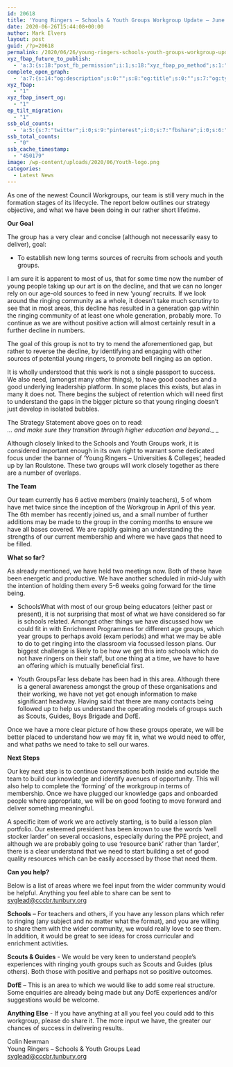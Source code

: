 ```yaml
---
id: 20618
title: 'Young Ringers – Schools & Youth Groups Workgroup Update – June 2020'
date: 2020-06-26T15:44:08+00:00
author: Mark Elvers
layout: post
guid: /?p=20618
permalink: /2020/06/26/young-ringers-schools-youth-groups-workgroup-update-june-2020/
xyz_fbap_future_to_publish:
  - 'a:3:{s:18:"post_fb_permission";i:1;s:18:"xyz_fbap_po_method";s:1:"2";s:16:"xyz_fbap_message";s:62:"News item added to the CCCBR website: {POST_TITLE} {PERMALINK}";}'
complete_open_graph:
  - 'a:7:{s:14:"og:description";s:0:"";s:8:"og:title";s:0:"";s:7:"og:type";s:0:"";s:12:"twitter:card";s:7:"summary";s:15:"twitter:creator";s:0:"";s:19:"twitter:description";s:0:"";s:8:"og:image";s:0:"";}'
xyz_fbap:
  - "1"
xyz_fbap_insert_og:
  - "1"
ep_tilt_migration:
  - "1"
ssb_old_counts:
  - 'a:5:{s:7:"twitter";i:0;s:9:"pinterest";i:0;s:7:"fbshare";i:0;s:6:"reddit";i:0;s:6:"tumblr";N;}'
ssb_total_counts:
  - "0"
ssb_cache_timestamp:
  - "450179"
image: /wp-content/uploads/2020/06/Youth-logo.png
categories:
  - Latest News
---
```

As one of the newest Council Workgroups, our team is still very much in the formation stages of its lifecycle. The report below outlines our strategy objective, and what we have been doing in our rather short lifetime.

**Our Goal**

The group has a very clear and concise (although not necessarily easy to deliver), goal:

  * To establish new long terms sources of recruits from schools and youth groups.

I am sure it is apparent to most of us, that for some time now the number of young people taking up our art is on the decline, and that we can no longer rely on our age-old sources to feed in new ‘young’ recruits. If we look around the ringing community as a whole, it doesn’t take much scrutiny to see that in most areas, this decline has resulted in a generation gap within the ringing community of at least one whole generation, probably more. To continue as we are without positive action will almost certainly result in a further decline in numbers.

The goal of this group is not to try to mend the aforementioned gap, but rather to reverse the decline, by identifying and engaging with other sources of potential young ringers, to promote bell ringing as an option.

It is wholly understood that this work is not a single passport to success. We also need, (amongst many other things), to have good coaches and a good underlying leadership platform. In some places this exists, but alas in many it does not. There begins the subject of retention which will need first to understand the gaps in the bigger picture so that young ringing doesn’t just develop in isolated bubbles.

The Strategy Statement above goes on to read:  
_… and make sure they transition through higher education and beyond.__ _

Although closely linked to the Schools and Youth Groups work, it is considered important enough in its own right to warrant some dedicated focus under the banner of ‘Young Ringers – Universities & Colleges’, headed up by Ian Roulstone. These two groups will work closely together as there are a number of overlaps.

**The Team**

Our team currently has 6 active members (mainly teachers), 5 of whom have met twice since the inception of the Workgroup in April of this year. The 6th member has recently joined us, and a small number of further additions may be made to the group in the coming months to ensure we have all bases covered. We are rapidly gaining an understanding the strengths of our current membership and where we have gaps that need to be filled.

**What so far?**

As already mentioned, we have held two meetings now. Both of these have been energetic and productive. We have another scheduled in mid-July with the intention of holding them every 5-6 weeks going forward for the time being.

  * SchoolsWhat with most of our group being educators (either past or present), it is not surprising that most of what we have considered so far is schools related. Amongst other things we have discussed how we could fit in with Enrichment Programmes for different age groups, which year groups to perhaps avoid (exam periods) and what we may be able to do to get ringing into the classroom via focussed lesson plans. Our biggest challenge is likely to be how we get this into schools which do not have ringers on their staff, but one thing at a time, we have to have an offering which is mutually beneficial first.

  * Youth GroupsFar less debate has been had in this area. Although there is a general awareness amongst the group of these organisations and their working, we have not yet got enough information to make significant headway. Having said that there are many contacts being followed up to help us understand the operating models of groups such as Scouts, Guides, Boys Brigade and DofE.

Once we have a more clear picture of how these groups operate, we will be better placed to understand how we may fit in, what we would need to offer, and what paths we need to take to sell our wares.

**Next Steps**

Our key next step is to continue conversations both inside and outside the team to build our knowledge and identify avenues of opportunity. This will also help to complete the ‘forming’ of the workgroup in terms of membership. Once we have plugged our knowledge gaps and onboarded people where appropriate, we will be on good footing to move forward and deliver something meaningful.

A specific item of work we are actively starting, is to build a lesson plan portfolio. Our esteemed president has been known to use the words ‘well stocker larder’ on several occasions, especially during the PPE project, and although we are probably going to use ‘resource bank’ rather than ‘larder’, there is a clear understand that we need to start building a set of good quality resources which can be easily accessed by those that need them.

**Can you help?**

Below is a list of areas where we feel input from the wider community would be helpful. Anything you feel able to share can be sent to syglead@cccbr.tunbury.org

**Schools** – For teachers and others, if you have any lesson plans which refer to ringing (any subject and no matter what the format), and you are willing to share them with the wider community, we would really love to see them. In addition, it would be great to see ideas for cross curricular and enrichment activities.

**Scouts & Guides** - We would be very keen to understand people’s experiences with ringing youth groups such as Scouts and Guides (plus others). Both those with positive and perhaps not so positive outcomes.

**DofE** – This is an area to which we would like to add some real structure. Some enquiries are already being made but any DofE experiences and/or suggestions would be welcome.

**Anything Else** - If you have anything at all you feel you could add to this workgroup, please do share it. The more input we have, the greater our chances of success in delivering results.

Colin Newman  
Young Ringers – Schools & Youth Groups Lead  
<syglead@cccbr.tunbury.org>
